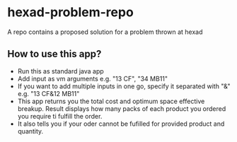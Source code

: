 # hexad-problem-repo
A repo contains a proposed solution for a problem thrown at hexad

## How to use this app?
* Run this as standard java app
* Add input as vm arguments
  e.g. "13 CF", "34 MB11"
* If you want to add multiple inputs in one go, specify it separated with "&"
  e.g. "13 CF&12 MB11"
* This app returns you the total cost and optimum space effective breakup. Result displays how many packs of each product you ordered you require ti fulfill the order.
* It also tells you if your oder cannot be fufilled for provided product and quantity.

